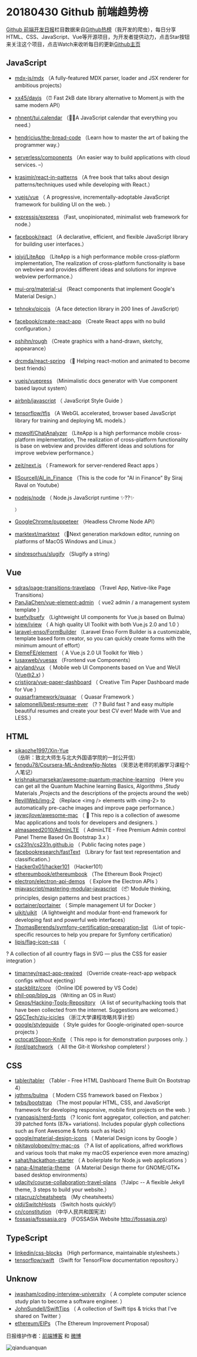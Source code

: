 # 20180430 Github 前端趋势榜

[Github 前端开发日报](http://caibaojian.com/c/news)栏目数据来自[Github热榜](http://news.caibaojian.com/)（我开发的爬虫），每日分享HTML、CSS、JavaScript、Vue等开源项目，为开发者提供动力，点击Star按钮来关注这个项目，点击Watch来收听每日的更新[Github主页](https://github.com/kujian/githubTrending)
## JavaScript

* [mdx-js/mdx](https://github.com/mdx-js/mdx) （A fully-featured MDX parser, loader and JSX renderer for ambitious projects）
* [xx45/dayjs](https://github.com/xx45/dayjs) （⏰ Fast 2kB date library alternative to Moment.js with the same modern API）
* [nhnent/tui.calendar](https://github.com/nhnent/tui.calendar) （🍞📅A JavaScript calendar that everything you need.）
* [hendricius/the-bread-code](https://github.com/hendricius/the-bread-code) （Learn how to master the art of baking the programmer way.）
* [serverless/components](https://github.com/serverless/components) （An easier way to build applications with cloud services. –）
* [krasimir/react-in-patterns](https://github.com/krasimir/react-in-patterns) （A free book that talks about design patterns/techniques used while developing with React.）
* [vuejs/vue](https://github.com/vuejs/vue) （
        A progressive, incrementally-adoptable JavaScript framework for building UI on the web.
      ）
* [expressjs/express](https://github.com/expressjs/express) （Fast, unopinionated, minimalist web framework for node.）
* [facebook/react](https://github.com/facebook/react) （A declarative, efficient, and flexible JavaScript library for building user interfaces.）
* [iqiyi/LiteApp](https://github.com/iqiyi/LiteApp) （LiteApp is a high performance mobile cross-platform implementation, The realization of cross-platform functionality is base on webview and provides different ideas and solutions for improve webview performance.）
* [mui-org/material-ui](https://github.com/mui-org/material-ui) （React components that implement Google's Material Design.）
* [tehnokv/picojs](https://github.com/tehnokv/picojs) （A face detection library in 200 lines of JavaScript）
* [facebook/create-react-app](https://github.com/facebook/create-react-app) （Create React apps with no build configuration.）
* [pshihn/rough](https://github.com/pshihn/rough) （Create graphics with a hand-drawn, sketchy, appearance）
* [drcmda/react-spring](https://github.com/drcmda/react-spring) （🙌 Helping react-motion and animated to become best friends）
* [vuejs/vuepress](https://github.com/vuejs/vuepress) （Minimalistic docs generator with Vue component based layout system）
* [airbnb/javascript](https://github.com/airbnb/javascript) （
        JavaScript Style Guide
      ）
* [tensorflow/tfjs](https://github.com/tensorflow/tfjs) （A WebGL accelerated, browser based JavaScript library for training and deploying ML models.）
* [mowolf/ChatAnalyzer](https://github.com/mowolf/ChatAnalyzer) （LiteApp is a high performance mobile cross-platform implementation, The realization of cross-platform functionality is base on webview and provides different ideas and solutions for improve webview performance.）
* [zeit/next.js](https://github.com/zeit/next.js) （
        Framework for server-rendered React apps
      ）
* [llSourcell/AI_in_Finance](https://github.com/llSourcell/AI_in_Finance) （This is the code for "AI in Finance" By Siraj Raval on Youtube）
* [nodejs/node](https://github.com/nodejs/node) （
        Node.js JavaScript runtime ✨??✨

      ）
* [GoogleChrome/puppeteer](https://github.com/GoogleChrome/puppeteer) （Headless Chrome Node API）
* [marktext/marktext](https://github.com/marktext/marktext) （📝Next generation markdown editor, running on platforms of MacOS Windows and Linux.）
* [sindresorhus/slugify](https://github.com/sindresorhus/slugify) （Slugify a string）

## Vue

* [sdras/page-transitions-travelapp](https://github.com/sdras/page-transitions-travelapp) （Travel App, Native-like Page Transitions）
* [PanJiaChen/vue-element-admin](https://github.com/PanJiaChen/vue-element-admin) （
        vue2 admin / a management system template
      ）
* [buefy/buefy](https://github.com/buefy/buefy) （Lightweight UI components for Vue.js based on Bulma）
* [iview/iview](https://github.com/iview/iview) （
        A high quality UI Toolkit with both Vue.js 2.0 and 1.0
      ）
* [laravel-enso/FormBuilder](https://github.com/laravel-enso/FormBuilder) （Laravel Enso Form Builder is a customizable, template based form creator, so you can quickly create forms with the minimum amount of effort）
* [ElemeFE/element](https://github.com/ElemeFE/element) （
        A Vue.js 2.0 UI Toolkit for Web
      ）
* [lusaxweb/vuesax](https://github.com/lusaxweb/vuesax) （Frontend vue Components）
* [airyland/vux](https://github.com/airyland/vux) （
        Mobile web UI Components based on Vue and WeUI (Vue@2.x)
      ）
* [cristijora/vue-paper-dashboard](https://github.com/cristijora/vue-paper-dashboard) （
        Creative Tim Paper Dashboard made for Vue
      ）
* [quasarframework/quasar](https://github.com/quasarframework/quasar) （
        Quasar Framework
      ）
* [salomonelli/best-resume-ever](https://github.com/salomonelli/best-resume-ever) （? ? Build fast ? and easy multiple beautiful resumes and create your best CV ever! Made with Vue and LESS.）

## HTML

* [sikaozhe1997/Xin-Yue](https://github.com/sikaozhe1997/Xin-Yue) （岳昕：致北大师生与北大外国语学院的一封公开信）
* [fengdu78/Coursera-ML-AndrewNg-Notes](https://github.com/fengdu78/Coursera-ML-AndrewNg-Notes) （吴恩达老师的机器学习课程个人笔记）
* [krishnakumarsekar/awesome-quantum-machine-learning](https://github.com/krishnakumarsekar/awesome-quantum-machine-learning) （Here you can get all the Quantum Machine learning Basics, Algorithms ,Study Materials ,Projects and the descriptions of the projects around the web）
* [RevillWeb/img-2](https://github.com/RevillWeb/img-2) （Replace &lt;img /&gt; elements with &lt;img-2&gt; to automatically pre-cache images and improve page performance.）
* [jaywcjlove/awesome-mac](https://github.com/jaywcjlove/awesome-mac) （
         This repo is a collection of awesome Mac applications and tools for developers and designers.
      ）
* [almasaeed2010/AdminLTE](https://github.com/almasaeed2010/AdminLTE) （
        AdminLTE - Free Premium Admin control Panel Theme Based On Bootstrap 3.x
      ）
* [cs231n/cs231n.github.io](https://github.com/cs231n/cs231n.github.io) （
        Public facing notes page
      ）
* [facebookresearch/fastText](https://github.com/facebookresearch/fastText) （Library for fast text representation and classification.）
* [Hacker0x01/hacker101](https://github.com/Hacker0x01/hacker101) （Hacker101）
* [ethereumbook/ethereumbook](https://github.com/ethereumbook/ethereumbook) （The Ethereum Book Project）
* [electron/electron-api-demos](https://github.com/electron/electron-api-demos) （
        Explore the Electron APIs
      ）
* [mjavascript/mastering-modular-javascript](https://github.com/mjavascript/mastering-modular-javascript) （📦 Module thinking, principles, design patterns and best practices.）
* [portainer/portainer](https://github.com/portainer/portainer) （
        Simple management UI for Docker
      ）
* [uikit/uikit](https://github.com/uikit/uikit) （A lightweight and modular front-end framework for developing fast and powerful web interfaces）
* [ThomasBerends/symfony-certification-preparation-list](https://github.com/ThomasBerends/symfony-certification-preparation-list) （List of topic-specific resources to help you prepare for Symfony certification）
* [lipis/flag-icon-css](https://github.com/lipis/flag-icon-css) （
        
? A collection of all country flags in SVG — plus the CSS for easier integration
      ）
* [timarney/react-app-rewired](https://github.com/timarney/react-app-rewired) （Override create-react-app webpack configs without ejecting）
* [stackblitz/core](https://github.com/stackblitz/core) （Online IDE powered by VS Code）
* [phil-opp/blog_os](https://github.com/phil-opp/blog_os) （Writing an OS in Rust）
* [Gexos/Hacking-Tools-Repository](https://github.com/Gexos/Hacking-Tools-Repository) （A list of security/hacking tools that have been collected from the internet. Suggestions are welcomed.）
* [QSCTech/zju-icicles](https://github.com/QSCTech/zju-icicles) （浙江大学课程攻略共享计划）
* [google/styleguide](https://github.com/google/styleguide) （
        Style guides for Google-originated open-source projects
      ）
* [octocat/Spoon-Knife](https://github.com/octocat/Spoon-Knife) （
        This repo is for demonstration purposes only.
      ）
* [jlord/patchwork](https://github.com/jlord/patchwork) （
        All the Git-it Workshop completers! 
      ）

## CSS

* [tabler/tabler](https://github.com/tabler/tabler) （Tabler - Free HTML Dashboard Theme Built On Bootstrap 4）
* [jgthms/bulma](https://github.com/jgthms/bulma) （
        Modern CSS framework based on Flexbox
      ）
* [twbs/bootstrap](https://github.com/twbs/bootstrap) （The most popular HTML, CSS, and JavaScript framework for developing responsive, mobile first projects on the web.
      ）
* [ryanoasis/nerd-fonts](https://github.com/ryanoasis/nerd-fonts) （? Iconic font aggregator, collection, and patcher: 39 patched fonts (87k+ variations). Includes popular glyph collections such as Font Awesome &amp; fonts such as Hack）
* [google/material-design-icons](https://github.com/google/material-design-icons) （
        Material Design icons by Google
      ）
* [nikitavoloboev/my-mac-os](https://github.com/nikitavoloboev/my-mac-os) （? A list of applications, alfred workflows and various tools that make my macOS experience even more amazing）
* [sahat/hackathon-starter](https://github.com/sahat/hackathon-starter) （
        A boilerplate for Node.js web applications
      ）
* [nana-4/materia-theme](https://github.com/nana-4/materia-theme) （A Material Design theme for GNOME/GTK+ based desktop environments）
* [udacity/course-collaboration-travel-plans](https://github.com/udacity/course-collaboration-travel-plans) （?Jalpc -- A flexible Jekyll theme, 3 steps to build your website.）
* [rstacruz/cheatsheets](https://github.com/rstacruz/cheatsheets) （My cheatsheets）
* [oldj/SwitchHosts](https://github.com/oldj/SwitchHosts) （Switch hosts quickly!）
* [cn/constitution](https://github.com/cn/constitution) （中华人民共和国宪法）
* [fossasia/fossasia.org](https://github.com/fossasia/fossasia.org) （FOSSASIA Website <a href="http://fossasia.org" rel="nofollow">http://fossasia.org</a>）

## TypeScript

* [linkedin/css-blocks](https://github.com/linkedin/css-blocks) （High performance, maintainable stylesheets.）
* [tensorflow/swift](https://github.com/tensorflow/swift) （Swift for TensorFlow documentation repository.）

## Unknow

* [jwasham/coding-interview-university](https://github.com/jwasham/coding-interview-university) （
        A complete computer science study plan to become a software engineer.
      ）
* [JohnSundell/SwiftTips](https://github.com/JohnSundell/SwiftTips) （
        A collection of Swift tips &amp; tricks that I've shared on Twitter
      ）
* [ethereum/EIPs](https://github.com/ethereum/EIPs) （The Ethereum Improvement Proposal）


日报维护作者：[前端博客](http://caibaojian.com/) 和 [微博](http://caibaojian.com/go/weibo)

![qianduanquan](https://user-images.githubusercontent.com/3055447/38468989-651132ac-3b80-11e8-8e6b-15122322a9d7.png)